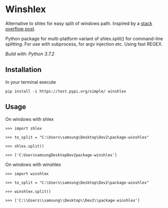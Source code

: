 # Winshlex 

Alternative to shlex for easy split of windows path. Inspired by a [stack overflow post](https://stackoverflow.com/questions/33560364/python-windows-parsing-command-lines-with-shlex). 

Python package for multi-platform variant of shlex.split() for command-line splitting.
For use with subprocess, for argv injection etc. Using fast REGEX.

_Build with: Python 3.7.2_

## Installation

In your terminal execute

	pip install -i https://test.pypi.org/simple/ winshlex 

## Usage

On windows with shlex

	>>> import shlex 

	>>> to_split = "C:\Users\samsung\Desktop\Dev2\package-winshlex"
	
	>>> shlex.split()

	>>> ['C:UserssamsungDesktopDev2package-winshlex']

On windows with winshlex

	>>> import winshlex 

	>>> to_split = "C:\Users\samsung\Desktop\Dev2\package-winshlex"
	
	>>> winshlex.split()

	>>> ['C:\\Users\\samsung\\Desktop\\Dev2\\package-winshlex']

	